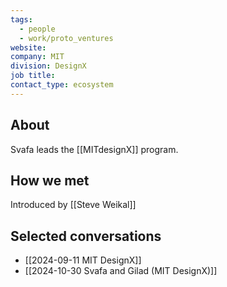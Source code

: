 ```yaml
---
tags:
  - people
  - work/proto_ventures
website: 
company: MIT
division: DesignX
job title: 
contact_type: ecosystem
---
```

## About
Svafa leads the [[MITdesignX]] program.

## How we met
Introduced by [[Steve Weikal]]

## Selected conversations
- [[2024-09-11 MIT DesignX]]
- [[2024-10-30 Svafa and Gilad (MIT DesignX)]]